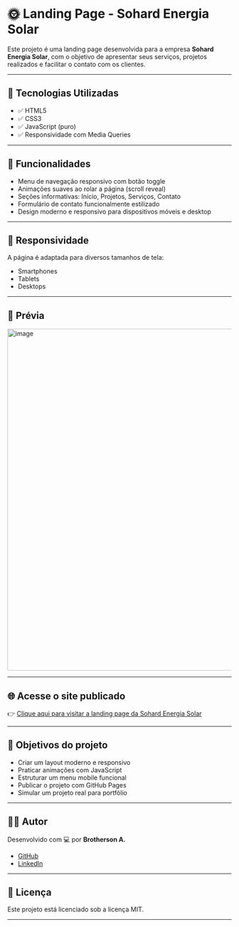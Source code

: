 # 🌞 Landing Page - Sohard Energia Solar

Este projeto é uma landing page desenvolvida para a empresa **Sohard Energia Solar**, com o objetivo de apresentar seus serviços, projetos realizados e facilitar o contato com os clientes.

---

## 🚀 Tecnologias Utilizadas

- ✅ HTML5
- ✅ CSS3
- ✅ JavaScript (puro)
- ✅ Responsividade com Media Queries

---

## 🎯 Funcionalidades

- Menu de navegação responsivo com botão toggle
- Animações suaves ao rolar a página (scroll reveal)
- Seções informativas: Início, Projetos, Serviços, Contato
- Formulário de contato funcionalmente estilizado
- Design moderno e responsivo para dispositivos móveis e desktop

---

## 📱 Responsividade

A página é adaptada para diversos tamanhos de tela:

- Smartphones
- Tablets
- Desktops

---

## 📸 Prévia

<img width="1366" height="768" alt="image" src="https://github.com/user-attachments/assets/9f3334ce-309e-4117-98ea-a018cf2b9505" />


---

## 🌐 Acesse o site publicado

👉 [Clique aqui para visitar a landing page da Sohard Energia Solar](https://sohard-solar.netlify.app/)

---

## 🧠 Objetivos do projeto

- Criar um layout moderno e responsivo
- Praticar animações com JavaScript
- Estruturar um menu mobile funcional
- Publicar o projeto com GitHub Pages
- Simular um projeto real para portfólio

---

## 🧑‍💻 Autor

Desenvolvido com 💻 por **Brotherson A.**

- [GitHub](https://github.com/brotherson10)
- [LinkedIn](https://www.linkedin.com/in/brotherson/)

---

## 📄 Licença

Este projeto está licenciado sob a licença MIT.

---
